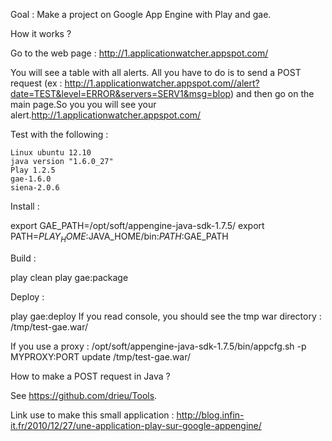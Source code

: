 
Goal : Make a project on Google App Engine with Play and gae.


How it works ?

Go to the web page : http://1.applicationwatcher.appspot.com/

You will see a table with all alerts.
All you have to do is to send a POST request (ex : http://1.applicationwatcher.appspot.com//alert?date=TEST&level=ERROR&servers=SERV1&msg=blop)
and then go on the main page.So you you will see your alert.http://1.applicationwatcher.appspot.com/


Test with the following :

    Linux ubuntu 12.10
    java version "1.6.0_27"
    Play 1.2.5
    gae-1.6.0
    siena-2.0.6


Install :

export GAE_PATH=/opt/soft/appengine-java-sdk-1.7.5/
export PATH=$PLAY_HOME:$JAVA_HOME/bin:$PATH:$GAE_PATH


Build :

 play clean
 play gae:package


Deploy :

 play gae:deploy
 If you read console, you should see the tmp war directory : /tmp/test-gae.war/

 If you use a proxy :
 /opt/soft/appengine-java-sdk-1.7.5/bin/appcfg.sh -p MYPROXY:PORT update /tmp/test-gae.war/


How to make a POST request in Java ?

See https://github.com/drieu/Tools.

Link use to make this small application : http://blog.infin-it.fr/2010/12/27/une-application-play-sur-google-appengine/